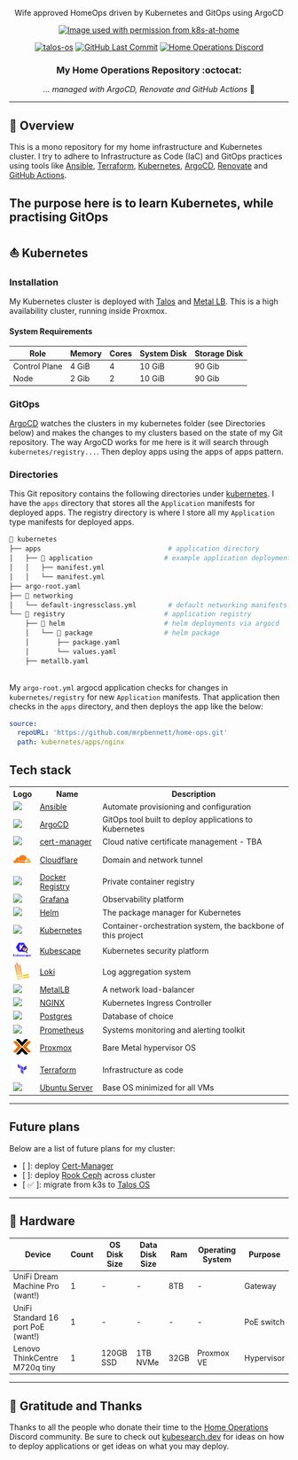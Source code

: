 <div align="center">

<p>Wife approved HomeOps driven by Kubernetes and GitOps using ArgoCD</p>

<p align="center">
  <a href="https://github.com/k8s-at-home" alt="Image used with permission from k8s-at-home"><img alt="Image used with permission from k8s-at-home" src="https://avatars.githubusercontent.com/u/61287648" /></a>
</p>

<p align="center">
    <a href="https://talos.dev/"><img alt="talos-os" src="https://img.shields.io/badge/talos-v1.6.5-orange?logo=kubernetes&logoColor=white&style=flat-square"></a>
    <a href="https://github.com/mrpbennett/home-ops/commits/master"><img alt="GitHub Last Commit" src="https://img.shields.io/github/last-commit/mrpbennett/home-ops?logo=git&logoColor=white&color=purple&style=flat-square"></a>
    <a href="https://discord.gg/home-operations"><img alt="Home Operations Discord" src="https://img.shields.io/badge/discord-chat-7289DA.svg?logo=discord&logoColor=white&maxAge=60&style=flat-square"></a>
</p>

### My Home Operations Repository :octocat:

_... managed with ArgoCD, Renovate and GitHub Actions_ 🤖

</div>

---

## 📖 Overview

This is a mono repository for my home infrastructure and Kubernetes cluster. I try to adhere to Infrastructure as Code (IaC) and GitOps practices using tools like [Ansible](https://www.ansible.com/), [Terraform](https://www.terraform.io/), [Kubernetes](https://kubernetes.io/), [ArgoCD](https://argoproj.github.io/cd/), [Renovate](https://github.com/renovatebot/renovate) and [GitHub Actions](https://github.com/features/actions).

## The purpose here is to learn Kubernetes, while practising GitOps

## ⛵ Kubernetes

### Installation

My Kubernetes cluster is deployed with [Talos](https://www.talos.dev) and [Metal LB](https://metallb.universe.tf). This is a high availability cluster, running inside Proxmox.

#### System Requirements

| Role          | Memory | Cores | System Disk | Storage Disk |
| ------------- | ------ | ----- | ----------- | ------------ |
| Control Plane | 4 GiB  | 4     | 10 GiB      | 90 Gib       |
| Node          | 2 Gib  | 2     | 10 GiB      | 90 Gib       |

### GitOps

[ArgoCD](https://argoproj.github.io/cd/) watches the clusters in my kubernetes folder (see Directories below) and makes the changes to my clusters based on the state of my Git repository. The way ArgoCD works for me here is it will search through `kubernetes/registry...`. Then deploy apps using the apps of apps pattern.

### Directories

This Git repository contains the following directories under [kubernetes](./kubernetes). I have the `apps` directory that stores all the `Application` manifests for deployed apps. The registry directory is where I store all my `Application` type manifests for deployed apps.

```sh
📁 kubernetes
├── apps                                # application directory
│   ├── 📁 application                  # example application deployment
│   │   ├── manifest.yml
│   │   └── manifest.yml
├── argo-root.yaml
├── 📁 networking
│   └── default-ingressclass.yml        # default networking manifests
└── 📁 registry                         # application registry
    ├── 📁 helm                         # helm deployments via argocd
    │   └── 📁 package                  # helm package
    │       ├── package.yaml
    │       └── values.yaml
    ├── metallb.yaml



```

My `argo-root.yml` argocd application checks for changes in `kubernetes/registry` for new `Application` manifests. That application then checks in the `apps` directory, and then deploys the app like the below:

```yml
source:
  repoURL: 'https://github.com/mrpbennett/home-ops.git'
  path: kubernetes/apps/nginx
```

## Tech stack

<table>
    <tr>
        <th>Logo</th>
        <th>Name</th>
        <th>Description</th>
    </tr>
    <tr>
        <td><img width="32" src="https://simpleicons.org/icons/ansible.svg"></td>
        <td><a href="https://www.ansible.com">Ansible</a></td>
        <td>Automate provisioning and configuration</td>
    </tr>
    <tr>
        <td><img width="32" src="https://avatars.githubusercontent.com/u/30269780"></td>
        <td><a href="https://argoproj.github.io/cd">ArgoCD</a></td>
        <td>GitOps tool built to deploy applications to Kubernetes</td>
    </tr>
    <tr>
        <td><img width="32" src="https://github.com/jetstack/cert-manager/raw/master/logo/logo.png"></td>
        <td><a href="https://cert-manager.io">cert-manager</a></td>
        <td>Cloud native certificate management - TBA</td>
    </tr>
    <tr>
        <td><img width="32" src="https://github.com/walkxcode/dashboard-icons/blob/main/png/cloudflare.png?raw=true"></td>
        <td><a href="https://www.cloudflare.com/en-gb/">Cloudflare</a></td>
        <td>Domain and network tunnel</td>
    </tr>
    <tr>
        <td><img width="32" src="https://www.docker.com/wp-content/uploads/2022/03/Moby-logo.png"></td>
        <td><a href="https://www.docker.com">Docker Registry</a></td>
        <td>Private container registry</td>
    </tr>
    <tr>
        <td><img width="32" src="https://grafana.com/static/img/menu/grafana2.svg"></td>
        <td><a href="https://grafana.com">Grafana</a></td>
        <td>Observability platform</td>
    </tr>
    <tr>
        <td><img width="32" src="https://helm.sh/img/helm.svg"></td>
        <td><a href="https://helm.sh">Helm</a></td>
        <td>The package manager for Kubernetes</td>
    </tr>
    <tr>
        <td><img width="32" src="https://avatars.githubusercontent.com/u/13629408"></td>
        <td><a href="https://kubernetes.io">Kubernetes</a></td>
        <td>Container-orchestration system, the backbone of this project</td>
    </tr>
    <tr>
        <td><img width="32" src="https://raw.githubusercontent.com/cncf/artwork/master/projects/kubescape/stacked/color/kubescape-stacked-color.svg"></td>
        <td><a href="https://kubescape.io">Kubescape</a></td>
        <td>Kubernetes security platform</td>
    </tr>
    <tr>
        <td><img width="32" src="https://github.com/grafana/loki/blob/main/docs/sources/logo.png?raw=true"></td>
        <td><a href="https://grafana.com/oss/loki">Loki</a></td>
        <td>Log aggregation system</td>
    </tr>
    <tr>
        <td><img width="32" src="https://landscape.cncf.io/logos/d0ec559188c4650a465f4fb5a25dfa9ad006959bada907b569f7cff5653c7d96.svg"></td>
        <td><a href="https://metallb.universe.tf/">MetalLB</a></td>
        <td>A network load-balancer</td>
    </tr>
    <tr>
        <td><img width="32" src="https://avatars.githubusercontent.com/u/1412239?s=200&v=4"></td>
        <td><a href="https://www.nginx.com">NGINX</a></td>
        <td>Kubernetes Ingress Controller</td>
    </tr>
    <tr>
        <td><img width="32" src="https://www.postgresql.org/media/img/about/press/elephant.png"></td>
        <td><a href="https://www.postgresql.org/">Postgres</a></td>
        <td>Database of choice</td>
    </tr>
    <tr>
        <td><img width="32" src="https://avatars.githubusercontent.com/u/3380462"></td>
        <td><a href="https://prometheus.io">Prometheus</a></td>
        <td>Systems monitoring and alerting toolkit</td>
    </tr>
    <tr>
        <td><img width="32" src="https://raw.githubusercontent.com/walkxcode/dashboard-icons/a02a5999fe56948671721da8b0830cdd5b609ed7/svg/proxmox.svg"></td>
        <td><a href="https://www.proxmox.com/en/">Proxmox</a></td>
        <td>Bare Metal hypervisor OS</td>
    </tr>
    <tr>
        <td><img width="32" src="https://raw.githubusercontent.com/walkxcode/dashboard-icons/a02a5999fe56948671721da8b0830cdd5b609ed7/svg/terraform.svg"></td>
        <td><a href="https://www.terraform.io/">Terraform</a></td>
        <td>Infrastructure as code</td>
    </tr>
    <tr>
        <td><img width="32" src="https://upload.wikimedia.org/wikipedia/commons/a/ab/Logo-ubuntu_cof-orange-hex.svg"></td>
        <td><a href="https://getfedora.org/en/server">Ubuntu Server</a></td>
        <td>Base OS minimized for all VMs</td>
    </tr>
</table>

---

## Future plans

Below are a list of future plans for my cluster:

- [ ]: deploy [Cert-Manager](https://cert-manager.io)
- [ ]: deploy [Rook Ceph](https://rook.io/) across cluster
- [ :white_check_mark: ]: migrate from k3s to [Talos OS](https://www.talos.dev/)

---

## 🔧 Hardware

| Device                             | Count | OS Disk Size | Data Disk Size | Ram  | Operating System | Purpose    |
| ---------------------------------- | ----- | ------------ | -------------- | ---- | ---------------- | ---------- |
| UniFi Dream Machine Pro (want!)    | 1     | -            | -              | 8TB  | -                | Gateway    |
| UniFi Standard 16 port PoE (want!) | 1     | -            | -              | -    | -                | PoE switch |
| Lenovo ThinkCentre M720q tiny      | 1     | 120GB SSD    | 1TB NVMe       | 32GB | Proxmox VE       | Hypervisor |

---

## 🤝 Gratitude and Thanks

Thanks to all the people who donate their time to the [Home Operations](https://discord.gg/home-operations) Discord community. Be sure to check out [kubesearch.dev](https://kubesearch.dev/) for ideas on how to deploy applications or get ideas on what you may deploy.
